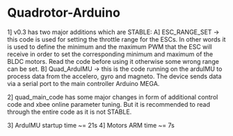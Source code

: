 Quadrotor-Arduino
=================

1]  v0.3 has two major additions which are STABLE:
	A] ESC_RANGE_SET -> this code is used for setting the throttle range 
	for the ESCs. In other words it is used to define the minimum and 
	the maximum PWM that the ESC will receive in order to set the 
	corresponding minimum and maximum of the BLDC motors. Read the code 
	before using it otherwise some wrong range can be set.
	B] Quad_ArduIMU -> this is the code running on the arduIMU to process 
	data from the accelero, gyro and magneto. The device sends data via a 
	serial port to the main controller Arduino MEGA.

2] quad_main_code has some major changes in form of additional control code 
and xbee online parameter tuning. But it is recommended to read through the 
entire code as it is not STABLE.

3] ArduIMU startup time ~= 21s
4] Motors ARM time ~= 7s